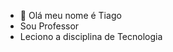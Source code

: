 - 👋 Olá meu nome é Tiago
-  Sou Professor
-  Leciono a disciplina de Tecnologia
  
<!---
TiagoLaSerra/TiagoLaSerra is a ✨ special ✨ repository because its `README.md` (this file) appears on your GitHub profile.
You can click the Preview link to take a look at your changes.
--->
